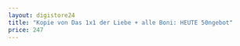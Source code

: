 ```yaml
---
layout: digistore24
title: "Kopie von Das 1x1 der Liebe + alle Boni: HEUTE 50ngebot"
price: 247
---
```

